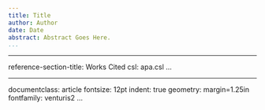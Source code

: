 ```yaml
---
title: Title
author: Author
date: Date
abstract: Abstract Goes Here.
...
```






---
reference-section-title: Works Cited
csl: apa.csl
...




---
documentclass: article
fontsize: 12pt
indent: true
geometry: margin=1.25in
fontfamily: venturis2
...